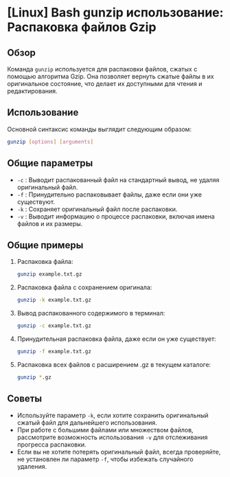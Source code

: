 # [Linux] Bash gunzip использование: Распаковка файлов Gzip

## Обзор
Команда `gunzip` используется для распаковки файлов, сжатых с помощью алгоритма Gzip. Она позволяет вернуть сжатые файлы в их оригинальное состояние, что делает их доступными для чтения и редактирования.

## Использование
Основной синтаксис команды выглядит следующим образом:

```bash
gunzip [options] [arguments]
```

## Общие параметры
- `-c` : Выводит распакованный файл на стандартный вывод, не удаляя оригинальный файл.
- `-f` : Принудительно распаковывает файлы, даже если они уже существуют.
- `-k` : Сохраняет оригинальный файл после распаковки.
- `-v` : Выводит информацию о процессе распаковки, включая имена файлов и их размеры.

## Общие примеры
1. Распаковка файла:
   ```bash
   gunzip example.txt.gz
   ```

2. Распаковка файла с сохранением оригинала:
   ```bash
   gunzip -k example.txt.gz
   ```

3. Вывод распакованного содержимого в терминал:
   ```bash
   gunzip -c example.txt.gz
   ```

4. Принудительная распаковка файла, даже если он уже существует:
   ```bash
   gunzip -f example.txt.gz
   ```

5. Распаковка всех файлов с расширением .gz в текущем каталоге:
   ```bash
   gunzip *.gz
   ```

## Советы
- Используйте параметр `-k`, если хотите сохранить оригинальный сжатый файл для дальнейшего использования.
- При работе с большими файлами или множеством файлов, рассмотрите возможность использования `-v` для отслеживания прогресса распаковки.
- Если вы не хотите потерять оригинальный файл, всегда проверяйте, не установлен ли параметр `-f`, чтобы избежать случайного удаления.